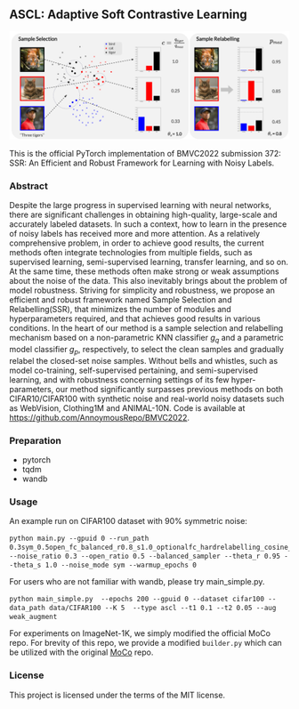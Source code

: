 ## ASCL: Adaptive Soft Contrastive Learning

<p align="center">
    <img src="./sources/method.png" alt="drawing" width="800"/>
</p>

This is the official PyTorch implementation of BMVC2022 submission 372: SSR: An Efficient and Robust Framework for Learning with Noisy Labels. 

### Abstract
Despite the large progress in supervised learning with neural networks, there are significant challenges in obtaining high-quality, large-scale and accurately labeled datasets. In such a context, how to learn in the presence of noisy labels has received more and more attention. As a relatively comprehensive problem, in order to achieve good results, the current methods often integrate technologies from multiple fields, such as supervised learning, semi-supervised learning, transfer learning, and so on. At the same time, these methods often make strong or weak assumptions about the noise of the data. This also inevitably brings about the problem of model robustness.
Striving for simplicity and robustness, we propose an efficient and robust framework named Sample Selection and Relabelling(SSR), that minimizes the number of modules and hyperparameters required, and that achieves good results in various conditions. In the heart of our method is a sample selection and relabelling mechanism based on a non-parametric KNN classifier $g_q$ and a parametric model classifier $g_p$, respectively, to select the clean samples and gradually relabel the closed-set noise samples.
Without bells and whistles, such as model co-training, self-supervised pertaining, and semi-supervised learning, and with robustness concerning settings of its few hyper-parameters, our method significantly surpasses previous methods on both CIFAR10/CIFAR100 with synthetic noise and real-world noisy datasets such as WebVision, Clothing1M and ANIMAL-10N. Code is available at https://github.com/AnnoymousRepo/BMVC2022.

[//]: # (```)

[//]: # (@inproceedings{)

[//]: # (    chen2022icpr,)

[//]: # (    title={ASCL: Adaptive Soft Contrastive Learning},)

[//]: # (    author={Chen Feng and Ioannis Patras},)

[//]: # (    booktitle={International Conference on Pattern Recognition},)

[//]: # (    year={2022},)

[//]: # (})

[//]: # (```)

### Preparation
- pytorch
- tqdm
- wandb

### Usage
An example run on CIFAR100 dataset with 90% symmetric noise:
```
python main.py --gpuid 0 --run_path 0.3sym_0.5open_fc_balanced_r0.8_s1.0_optionalfc_hardrelabelling_cosine_cifar10_nowarmup_weakeval --noise_ratio 0.3 --open_ratio 0.5 --balanced_sampler --theta_r 0.95 --theta_s 1.0 --noise_mode sym --warmup_epochs 0
```

For users who are not familiar with wandb, please try main_simple.py.
```
python main_simple.py  --epochs 200 --gpuid 0 --dataset cifar100 --data_path data/CIFAR100 --K 5  --type ascl --t1 0.1 --t2 0.05 --aug weak_augment
```


For experiments on ImageNet-1K, we simply modified the official MoCo repo. 
For brevity of this repo, we provide a modified `builder.py` which can be utilized with the original [MoCo](https://github.com/facebookresearch/moco) repo.


### License
This project is licensed under the terms of the MIT license.

